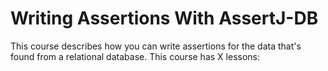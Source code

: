 # Writing Assertions With AssertJ-DB

This course describes how you can write assertions for the data that's found from a 
relational database. This course has X lessons: 